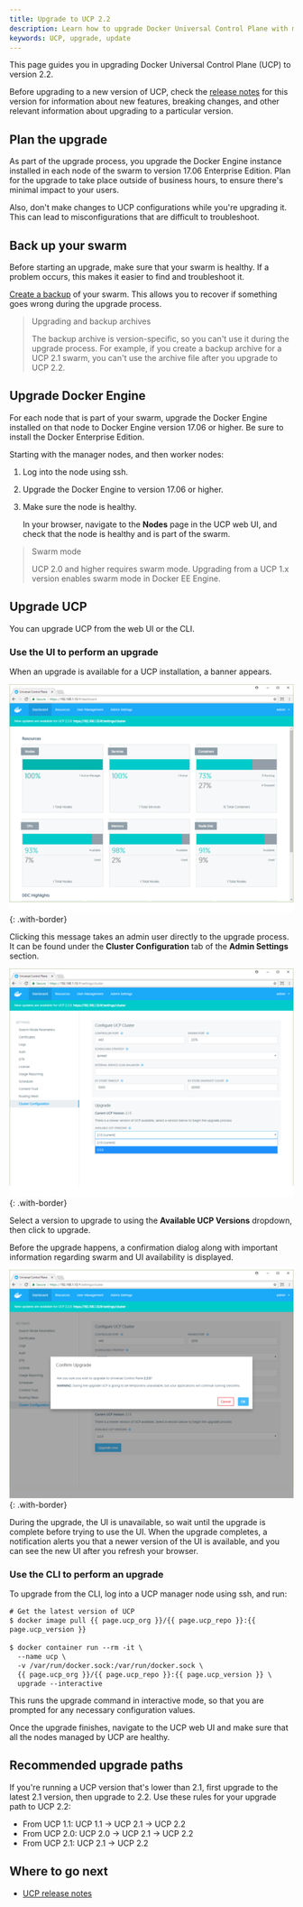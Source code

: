 ```yaml
---
title: Upgrade to UCP 2.2
description: Learn how to upgrade Docker Universal Control Plane with minimal impact to your users.
keywords: UCP, upgrade, update
---
```


This page guides you in upgrading Docker Universal Control Plane (UCP) to
version 2.2.

Before upgrading to a new version of UCP, check the
[release notes](../../release-notes/index.md) for this version for information
about new features, breaking changes, and other relevant information about
upgrading to a particular version.

## Plan the upgrade

As part of the upgrade process, you upgrade the Docker Engine instance installed
in each node of the swarm to version 17.06 Enterprise Edition. Plan for the
upgrade to take place outside of business hours, to ensure there's minimal
impact to your users.

Also, don't make changes to UCP configurations while you're upgrading it.
This can lead to misconfigurations that are difficult to troubleshoot.

## Back up your swarm

Before starting an upgrade, make sure that your swarm is healthy. If a problem
occurs, this makes it easier to find and troubleshoot it.

[Create a backup](../backups-and-disaster-recovery.md) of your swarm.
This allows you to recover if something goes wrong during the upgrade process.

> Upgrading and backup archives
>
> The backup archive is version-specific, so you can't use it during the
> upgrade process. For example, if you create a backup archive for a UCP 2.1
> swarm, you can't use the archive file after you upgrade to UCP 2.2.

## Upgrade Docker Engine

For each node that is part of your swarm, upgrade the Docker Engine
installed on that node to Docker Engine version 17.06 or higher. Be sure
to install the Docker Enterprise Edition.

Starting with the manager nodes, and then worker nodes:

1. Log into the node using ssh.
2. Upgrade the Docker Engine to version 17.06 or higher.
3. Make sure the node is healthy.

    In your browser, navigate to the **Nodes** page in the UCP web UI,
    and check that the node is healthy and is part of the swarm.

> Swarm mode
>
> UCP 2.0 and higher requires swarm mode. Upgrading from a UCP 1.x version
> enables swarm mode in Docker EE Engine.

## Upgrade UCP

You can upgrade UCP from the web UI or the CLI.

### Use the UI to perform an upgrade

When an upgrade is available for a UCP installation, a banner appears.

![](../../images/upgrade-ucp-1.png){: .with-border}

Clicking this message takes an admin user directly to the upgrade process.
It can be found under the **Cluster Configuration** tab of the **Admin
 Settings** section.

![](../../images/upgrade-ucp-2.png){: .with-border}

Select a version to upgrade to using the **Available UCP Versions** dropdown,
then click to upgrade.

Before the upgrade happens, a confirmation dialog along with important
information regarding swarm and UI availability is displayed.

![](../../images/upgrade-ucp-3.png){: .with-border}

During the upgrade, the UI is unavailable, so wait until the upgrade is complete
before trying to use the UI. When the upgrade completes, a notification alerts
you that a newer version of the UI is available, and you can see the new UI
after you refresh your browser.

### Use the CLI to perform an upgrade

To upgrade from the CLI, log into a UCP manager node using ssh, and run:

```
# Get the latest version of UCP
$ docker image pull {{ page.ucp_org }}/{{ page.ucp_repo }}:{{ page.ucp_version }}

$ docker container run --rm -it \
  --name ucp \
  -v /var/run/docker.sock:/var/run/docker.sock \
  {{ page.ucp_org }}/{{ page.ucp_repo }}:{{ page.ucp_version }} \
  upgrade --interactive
```

This runs the upgrade command in interactive mode, so that you are prompted
for any necessary configuration values.

Once the upgrade finishes, navigate to the UCP web UI and make sure that
all the nodes managed by UCP are healthy.

## Recommended upgrade paths

If you're running a UCP version that's lower than 2.1, first upgrade to the
latest 2.1 version, then upgrade to 2.2. Use these rules for your upgrade
path to UCP 2.2:

- From UCP 1.1: UCP 1.1 -> UCP 2.1 -> UCP 2.2
- From UCP 2.0: UCP 2.0 -> UCP 2.1 -> UCP 2.2
- From UCP 2.1: UCP 2.1 -> UCP 2.2

## Where to go next

* [UCP release notes](../../release-notes/index.md)
